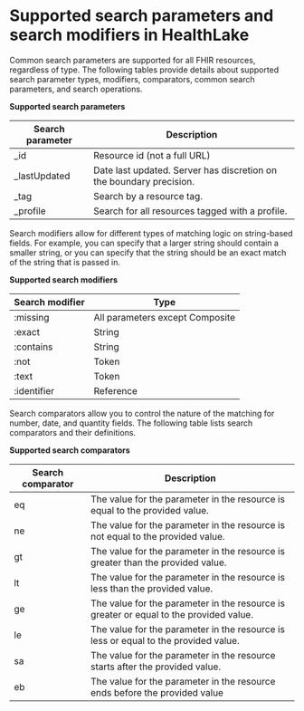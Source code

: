 # Supported search parameters and search modifiers in HealthLake<a name="supported-search-healthlake"></a>

Common search parameters are supported for all FHIR resources, regardless of type\. The following tables provide details about supported search parameter types, modifiers, comparators, common search parameters, and search operations\.


**Supported search parameters**  

| Search parameter  |  Description  | 
| --- | --- | 
|  \_id  |  Resource id \(not a full URL\)  | 
| \_lastUpdated | Date last updated\. Server has discretion on the boundary precision\. | 
| \_tag |  Search by a resource tag\.  | 
|  \_profile  |  Search for all resources tagged with a profile\.  | 

Search modifiers allow for different types of matching logic on string\-based fields\. For example, you can specify that a larger string should contain a smaller string, or you can specify that the string should be an exact match of the string that is passed in\.


**Supported search modifiers**  

|  Search modifier  | Type | 
| --- | --- | 
| :missing | All parameters except Composite | 
| :exact | String | 
| :contains | String | 
| :not | Token | 
| :text | Token | 
| :identifier | Reference | 

Search comparators allow you to control the nature of the matching for number, date, and quantity fields\. The following table lists search comparators and their definitions\.


**Supported search comparators**  

|  Search comparator   |  Description  | 
| --- | --- | 
|  eq  | The value for the parameter in the resource is equal to the provided value\. | 
| ne | The value for the parameter in the resource is not equal to the provided value\. | 
| gt | The value for the parameter in the resource is greater than the provided value\. | 
|  lt  | The value for the parameter in the resource is less than the provided value\. | 
| ge | The value for the parameter in the resource is greater or equal to the provided value\. | 
| le | The value for the parameter in the resource is less or equal to the provided value\. | 
| sa | The value for the parameter in the resource starts after the provided value\. | 
| eb | The value for the parameter in the resource ends before the provided value | 